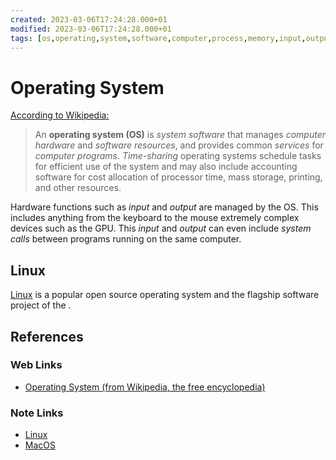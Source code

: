 ```yaml
---
created: 2023-03-06T17:24:28.000+01
modified: 2023-03-06T17:24:28.000+01
tags: [os,operating,system,software,computer,process,memory,input,output]
---
```

# Operating System

[According to Wikipedia:][os-wiki]

>An **operating system (OS)** is *system software* that
>manages *computer hardware* and *software resources*,
>and provides common *services* for *computer programs*.
>*Time-sharing* operating systems schedule tasks for efficient use of
>the system and may also include accounting software for
>cost allocation of processor time, mass storage, printing, and other resources.

Hardware functions such as *input* and *output* are managed by the OS.
This includes anything from the keyboard to
the mouse extremely complex devices such as the GPU.
This *input* and *output* can even include *system calls* between
programs running on the same computer.

## Linux

[Linux][linux-zk] is a popular open source operating system and
the flagship software project of the .

## References

### Web Links

* [Operating System (from Wikipedia, the free encyclopedia)][os-wiki]

<!-- Hidden References -->
[os-wiki]: https://en.wikipedia.org/wiki/Operating_system "Operating System (from Wikipedia, the free encyclopedia)"

### Note Links

* [Linux][linux-zk]
* [MacOS][macos-zk]

<!-- Hidden References -->
[linux-zk]: ./linux.md "Linux"
[macos-zk]: ./macos.md "MacOS"
